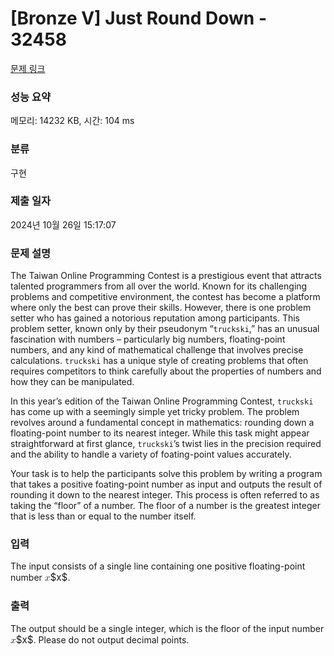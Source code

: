 # [Bronze V] Just Round Down - 32458 

[문제 링크](https://www.acmicpc.net/problem/32458) 

### 성능 요약

메모리: 14232 KB, 시간: 104 ms

### 분류

구현

### 제출 일자

2024년 10월 26일 15:17:07

### 문제 설명

<p>The Taiwan Online Programming Contest is a prestigious event that attracts talented programmers from all over the world. Known for its challenging problems and competitive environment, the contest has become a platform where only the best can prove their skills. However, there is one problem setter who has gained a notorious reputation among participants. This problem setter, known only by their pseudonym “<code>truckski</code>,” has an unusual fascination with numbers – particularly big numbers, floating-point numbers, and any kind of mathematical challenge that involves precise calculations. <code>truckski</code> has a unique style of creating problems that often requires competitors to think carefully about the properties of numbers and how they can be manipulated.</p>

<p>In this year’s edition of the Taiwan Online Programming Contest, <code>truckski</code> has come up with a seemingly simple yet tricky problem. The problem revolves around a fundamental concept in mathematics: rounding down a floating-point number to its nearest integer. While this task might appear straightforward at first glance, <code>truckski</code>’s twist lies in the precision required and the ability to handle a variety of foating-point values accurately.</p>

<p>Your task is to help the participants solve this problem by writing a program that takes a positive foating-point number as input and outputs the result of rounding it down to the nearest integer. This process is often referred to as taking the “floor” of a number. The floor of a number is the greatest integer that is less than or equal to the number itself.</p>

### 입력 

 <p>The input consists of a single line containing one positive floating-point number <mjx-container class="MathJax" jax="CHTML" style="font-size: 109%; position: relative;"><mjx-math class="MJX-TEX" aria-hidden="true"><mjx-mi class="mjx-i"><mjx-c class="mjx-c1D465 TEX-I"></mjx-c></mjx-mi></mjx-math><mjx-assistive-mml unselectable="on" display="inline"><math xmlns="http://www.w3.org/1998/Math/MathML"><mi>x</mi></math></mjx-assistive-mml><span aria-hidden="true" class="no-mathjax mjx-copytext">$x$</span></mjx-container>.</p>

### 출력 

 <p>The output should be a single integer, which is the floor of the input number <mjx-container class="MathJax" jax="CHTML" style="font-size: 109%; position: relative;"><mjx-math class="MJX-TEX" aria-hidden="true"><mjx-mi class="mjx-i"><mjx-c class="mjx-c1D465 TEX-I"></mjx-c></mjx-mi></mjx-math><mjx-assistive-mml unselectable="on" display="inline"><math xmlns="http://www.w3.org/1998/Math/MathML"><mi>x</mi></math></mjx-assistive-mml><span aria-hidden="true" class="no-mathjax mjx-copytext">$x$</span></mjx-container>. Please do not output decimal points.</p>

